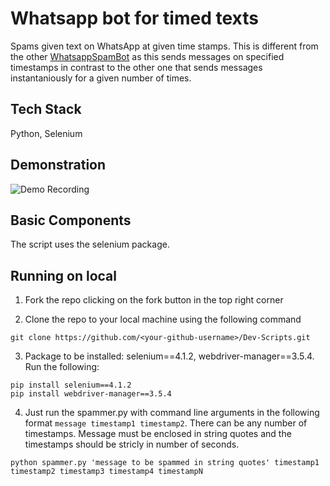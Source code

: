 # Whatsapp bot for timed texts
Spams given text on WhatsApp at given time stamps. This is different from the other [WhatsappSpamBot](https://github.com/abhijeet007rocks8/Dev-Scripts/tree/main/Python/Automations/WhatsappSpamBot) as this sends messages on specified timestamps in contrast to the other one that sends messages instantaniously for a given number of times.

## Tech Stack
Python, Selenium

## Demonstration
![Demo Recording](Demo.gif)

## Basic Components
The script uses the selenium package.

## Running on local
1. Fork the repo clicking on the fork button in the top right corner

2. Clone the repo to your local machine using the following command 

```
git clone https://github.com/<your-github-username>/Dev-Scripts.git
```

3. Package to be installed: selenium==4.1.2, webdriver-manager==3.5.4. Run the following:

```
pip install selenium==4.1.2
pip install webdriver-manager==3.5.4
```
4. Just run the spammer.py with command line arguments in the following format `message timestamp1 timestamp2`. There can be any number of timestamps. Message must be enclosed in string quotes and the timestamps should be stricly in number of seconds.

```
python spammer.py 'message to be spammed in string quotes' timestamp1 timestamp2 timestamp3 timestamp4 timestampN
```